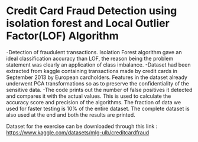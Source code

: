 # Credit Card Fraud Detection using isolation forest and Local Outlier Factor(LOF) Algorithm

-Detection of fraudulent transactions. Isolation Forest algorithm gave an ideal classification accuracy than LOF, the reason being the problem statement was clearly an application of class imbalance.
-Dataset had been extracted from kaggle containing transactions made by credit cards in September 2013 by European cardholders. Features in the dataset already underwent PCA transformations so as to preserve the confidentiality of the sensitive data.
-The code prints out the number of false positives it detected and compares it with the actual values. This is used to calculate the accuracy score and precision of the algorithms. The fraction of data we used for faster testing is 10% of the entire dataset. The complete dataset is also used at the end and both the results are printed.

Dataset for the exercise can be downloaded through this link : https://www.kaggle.com/datasets/mlg-ulb/creditcardfraud
